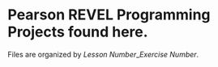 # Pearson REVEL Programming Projects found here. 
Files are organized by *Lesson Number*_*Exercise Number*.
